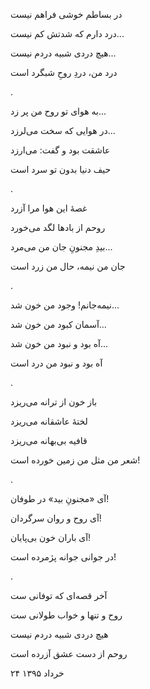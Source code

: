 <!-- 
.. title: روح شبگرد
.. slug: roohe-shabgard
.. date: 2016-06-13 17:05:53 UTC
.. tags: غزل
.. category: 
.. link: 
.. description: 
.. type: text
-->

در بساطم خوشی فراهم نیست

درد دارم که شدتش کم نیست...

هیچ دردی شبیه دردم نیست...

درد من، دردِ روحِ شبگرد است

.

به هوای تو روح من پر زد...

در هوایی که سخت می‌لرزد...

عاشقت بود و گفت: می‌ارزد

حیف دنیا بدون تو سرد است

.

غصهٔ این هوا مرا آزرد

روحم از بادها لگد می‌خورد

بیدِ مجنونِ جان من می‌مرد...

جان من نیمه، حال من زرد است

.

نیمه‌جانم! وجود من خون شد...

آسمان کبود من خون شد...

آه بود و نبود من خون شد...

آه بود و نبود من درد است

.

باز خون از ترانه می‌ریزد

لختهٔ عاشقانه می‌ریزد

قافیه بی‌بهانه می‌ریزد

شعر من مثل من زمین خورده است!

.

آی «مجنونِ بید» در طوفان!

آی روح و روان سرگردان!

آی باران خون بی‌پایان!

در جوانی جوانه پژمرده است!

.

آخر قصه‌ای که توفانی ست

روح و تنها و خواب طولانی ست

هیچ دردی شبیه دردم نیست

روحم از دست عشق آزرده است

۲۴ خرداد ۱۳۹۵
